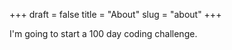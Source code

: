 +++ 
draft = false
title = "About"
slug = "about" 
+++

I'm going to start a 100 day coding challenge.
